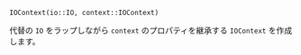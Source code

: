 ```
IOContext(io::IO, context::IOContext)
```

代替の `IO` をラップしながら `context` のプロパティを継承する `IOContext` を作成します。
